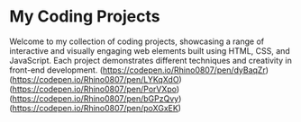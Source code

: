 # My Coding Projects
Welcome to my collection of coding projects, showcasing a range of interactive and visually engaging web elements built using HTML, CSS, and JavaScript. Each project demonstrates different techniques and creativity in front-end development.
(https://codepen.io/Rhino0807/pen/dyBaqZr)
(https://codepen.io/Rhino0807/pen/LYKqXdO)
(https://codepen.io/Rhino0807/pen/PorVXpo)
(https://codepen.io/Rhino0807/pen/bGPzQvy)
(https://codepen.io/Rhino0807/pen/poXGxEK)
